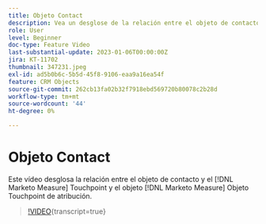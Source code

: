 ```yaml
---
title: Objeto Contact
description: Vea un desglose de la relación entre el objeto de contacto y el [!DNL Marketo Measure] Touchpoint y el objeto [!DNL Marketo Measure] Objeto Touchpoint de atribución.
role: User
level: Beginner
doc-type: Feature Video
last-substantial-update: 2023-01-06T00:00:00Z
jira: KT-11702
thumbnail: 347231.jpeg
exl-id: ad5b0b6c-5b5d-45f8-9106-eaa9a16ea54f
feature: CRM Objects
source-git-commit: 262cb13fa02b32f7918ebd569720b80078c2b28d
workflow-type: tm+mt
source-wordcount: '44'
ht-degree: 0%

---
```


# Objeto Contact

Este vídeo desglosa la relación entre el objeto de contacto y el [!DNL Marketo Measure] Touchpoint y el objeto [!DNL Marketo Measure] Objeto Touchpoint de atribución.

>[!VIDEO](https://video.tv.adobe.com/v/347231/?learn=on){transcript=true}
